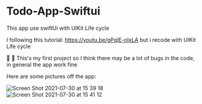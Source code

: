 # Todo-App-Swiftui
This app use swiftUi with UIKit Life cycle

I following this tutorial: https://youtu.be/gPqIE-nlxLA but i recode with UIKit Life cycle

🐛 🐛 This's my first project so I think there may be a lot of bugs in the code, in general the app work fine

Here are some pictures off the app:


![Screen Shot 2021-07-30 at 15 39 18](https://user-images.githubusercontent.com/74282183/127626393-a88b2ddd-c7c7-454b-b060-9312bc8b84d2.png)
![Screen Shot 2021-07-30 at 15 41 12](https://user-images.githubusercontent.com/74282183/127626621-93a45505-2343-4a37-9014-cd2b61671efb.png)












